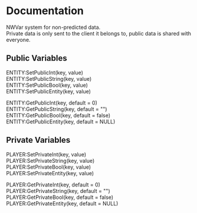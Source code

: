 # Documentation
NWVar system for non-predicted data. \
Private data is only sent to the client it belongs to, public data is shared with everyone.

## Public Variables

ENTITY:SetPublicInt(key, value) \
ENTITY:SetPublicString(key, value) \
ENTITY:SetPublicBool(key, value) \
ENTITY:SetPublicEntity(key, value) 
  
ENTITY:GetPublicInt(key, default = 0) \
ENTITY:GetPublicString(key, default = "") \
ENTITY:GetPublicBool(key, default = false) \
ENTITY:GetPublicEntity(key, default = NULL)

## Private Variables
  
PLAYER:SetPrivateInt(key, value) \
PLAYER:SetPrivateString(key, value) \
PLAYER:SetPrivateBool(key, value) \
PLAYER:SetPrivateEntity(key, value) 
  
PLAYER:GetPrivateInt(key, default = 0) \
PLAYER:GetPrivateString(key, default = "") \
PLAYER:GetPrivateBool(key, default = false) \
PLAYER:GetPrivateEntity(key, default = NULL)
